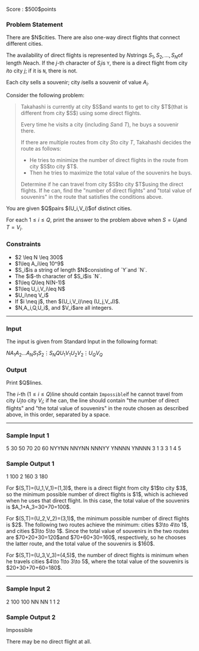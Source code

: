 
<div>

<span>

<span>

<p>
Score : $500$points
</p>

<div>

<section>

### **Problem Statement**

<p>
There are $N$cities.  There are also one-way direct flights that connect different cities.

The availability of direct flights is represented by $N$strings $S_1,S_2,\ldots,S_N$of length $N$each.
If the $j$-th character of $S_i$is `Y`, there is a direct flight from city $i$to city $j$;
if it is `N`, there is not.

Each city sells a souvenir; city $i$sells a souvenir of value $A_i$.
</p>

<p>
Consider the following problem:
</p>

<blockquote>

<p>
Takahashi is currently at city $S$and wants to get to city $T$(that is different from city $S$) using some direct flights.

Every time he visits a city (including $S$and $T$), he buys a souvenir there.

If there are multiple routes from city $S$to city $T$, Takahashi decides the route as follows:
</p>

<ul>

<li>
He tries to minimize the number of direct flights in the route from city $S$to city $T$.
</li>

<li>
Then he tries to maximize the total value of the souvenirs he buys.
</li>

</ul>

<p>
Determine if he can travel from city $S$to city $T$using the direct flights.
If he can, find the "number of direct flights" and "total value of souvenirs" in the route that satisfies the conditions above.
</p>

</blockquote>

<p>
You are given $Q$pairs $(U_i,V_i)$of distinct cities.

For each $1\leq i\leq Q$, print the answer to the problem above when $S=U_i$and $T=V_i$.
</p>

</section>

</div>

<div>

<section>

### **Constraints**

<ul>

<li>
$2 \leq N \leq 300$
</li>

<li>
$1\leq A_i\leq 10^9$
</li>

<li>
$S_i$is a string of length $N$consisting of `Y`and `N`.
</li>

<li>
The $i$-th character of $S_i$is `N`.
</li>

<li>
$1\leq Q\leq N(N-1)$
</li>

<li>
$1\leq U_i,V_i\leq N$
</li>

<li>
$U_i\neq V_i$
</li>

<li>
If $i \neq j$, then $(U_i,V_i)\neq (U_j,V_J)$.
</li>

<li>
$N,A_i,Q,U_i$, and $V_i$are all integers.
</li>

</ul>

</section>

</div>

---

<div>

<div>

<section>

### **Input**

<p>
The input is given from Standard Input in the following format:
</p>

<div>

$N$$A_1$$A_2$$\ldots$$A_N$$S_1$$S_2$$\vdots$$S_N$$Q$$U_1$$V_1$$U_2$$V_2$$\vdots$$U_Q$$V_Q$
</div>

</section>

</div>

<div>

<section>

### **Output**

<p>
Print $Q$lines.

The $i$-th $(1\leq i\leq Q)$line should contain
`Impossible`if he cannot travel from city $U_i$to city $V_i$;
if he can, the line should contain "the number of direct flights" and "the total value of souvenirs" in the route chosen as described above, in this order, separated by a space.
</p>

</section>

</div>

</div>

---

<div>

<section>

### **Sample Input 1**

<div>

5
30 50 70 20 60
NYYNN
NNYNN
NNNYY
YNNNN
YNNNN
3
1 3
3 1
4 5

</div>

</section>

</div>

<div>

<section>

### **Sample Output 1**

<div>

1 100
2 160
3 180

</div>

<p>
For $(S,T)=(U_1,V_1)=(1,3)$, there is a direct flight from city $1$to city $3$,
so the minimum possible number of direct flights is $1$, which is achieved when he uses that direct flight.
In this case, the total value of the souvenirs is $A_1+A_3=30+70=100$.
</p>

<p>
For $(S,T)=(U_2,V_2)=(3,1)$, the minimum possible number of direct flights is $2$.
The following two routes achieve the minimum: cities $3\to 4\to 1$, and cities $3\to 5\to 1$.
Since the total value of souvenirs in the two routes are $70+20+30=120$and $70+60+30=160$, respectively,
so he chooses the latter route, and the total value of the souvenirs is $160$.
</p>

<p>
For $(S,T)=(U_3,V_3)=(4,5)$, the number of direct flights is minimum when he travels cities $4\to 1\to 3\to 5$, where the total value of the souvenirs is $20+30+70+60=180$.
</p>

</section>

</div>

---

<div>

<section>

### **Sample Input 2**

<div>

2
100 100
NN
NN
1
1 2

</div>

</section>

</div>

<div>

<section>

### **Sample Output 2**

<div>

Impossible

</div>

<p>
There may be no direct flight at all.
</p>

</section>

</div>

</span>

</span>

</div>
